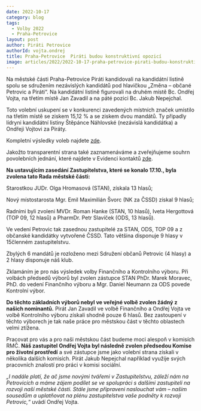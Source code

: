 ```yaml
---
date: 2022-10-17
category: blog
tags: 
  - Volby 2022
  - Praha-Petrovice
layout: post
author: Piráti Petrovice
authorId: vojta.ondrej
title: Praha-Petrovice  Piráti budou konstruktivní opozicí
image: articles/2022/2022-10-17-praha-petrovice-pirati-budou-konstruktivni-opozici.md.jpg
---
```


Na městské části Praha-Petrovice Piráti kandidovali na kandidátní listině spolu se sdružením nezávislých kandidátů pod hlavičkou „Změna – občané Petrovic a Piráti“. Na kandidátní listině figurovali na druhém místě Bc. Ondřej Vojta, na třetím místě Jan Zavadil a na páté pozici Bc. Jakub Nepejchal.

Toto volební uskupení se v konkurenci zavedených místních značek umístilo na třetím místě se ziskem 15,12 % a se ziskem dvou mandátů. Ty připadly lídryni kandidátní listiny Štěpánce Náhlovské (nezávislá kandidátka) a Ondřeji Vojtovi za Piráty.

Kompletní výsledky voleb najdete [zde](https://volby.cz/pls/kv2022/kv1111?xjazyk=CZ&xid=1&xdz=5&xnumnuts=1100&xobec=547395&xstat=0&xvyber=0). 

Jakožto transparentní strana také zaznamenáváme a zveřejňujeme souhrn povolebních jednání, které najdete v Evidenci kontaktů [zde](https://evidence.pirati.cz/report/6609/).

**Na ustavujícím zasedání Zastupitelstva, které se konalo 17.10., byla zvolena tato Rada městské části:**

Starostkou JUDr. Olga Hromasová (STAN), získala 13 hlasů;

Nový místostarosta Mgr. Emil Maximilián Švorc (NK za ČSSD) získal 9 hlasů;

Radními byli zvoleni MVDr. Roman Hanke (STAN, 10 hlasů), Iveta Hergottová (TOP 09, 12 hlasů) a PharmDr. Petr Slavíček (ODS, 13 hlasů).

Ve vedení Petrovic tak zasednou zastupitelé za STAN, ODS, TOP 09 a z občanské kandidátky vytvořené ČSSD. Tato většina disponuje 9 hlasy v 15členném zastupitelstvu. 

Zbylých 6 mandátů je rozloženo mezi Sdružení občanů Petrovic (4 hlasy) a 2 hlasy disponuje náš klub.

Zklamáním je pro nás výsledek volby Finančního a Kontrolního výboru. Při volbách předsedů výborů byl zvolen zástupce STAN PhDr. Marek Moravec, PhD. do vedení Finančního výboru a Mgr. Daniel Neumann za ODS povede Kontrolní výbor.

**Do těchto základních výborů nebyl ve veřejné volbě zvolen žádný z našich nominantů.** Pirát Jan Zavadil ve volbě Finančního a Ondřej Vojta ve volbě Kontrolního výboru získali shodně pouze 6 hlasů. Bez zastoupení v těchto výborech je tak naše práce pro městskou část v těchto oblastech velmi ztížena.

Pracovat pro vás a pro naši městskou část budeme moci alespoň v komisích RMČ. **Náš zastupitel Ondřej Vojta byl následně zvolen předsedou Komise pro životní prostředí** a své zástupce jsme jako volební strana získali v několika dalších komisích. Pirát Jakub Nepejchal například využije svých pracovních znalostí pro práci v komisi sociální.

*„I nadále platí, že ač jsme novými tvářemi v Zastupitelstvu, záleží nám na Petrovicích a máme zájem podílet se ve spolupráci s dalšími zastupiteli na rozvoji naší městské části. Stále jsme připraveni naslouchat vám – našim sousedům a uplatňovat na plénu zastupitelstva vaše podněty k rozvoji Petrovic,“* uvádí Ondřej Vojta.
